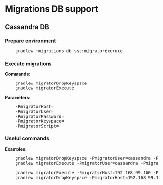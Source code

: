 # Migrations DB support
## Cassandra DB

### Prepare environment
<pre>
    gradlew :migrations-db-sso:migratorExecute
</pre>

### Execute migrations
**Commands:**
<pre>
    gradlew migratorDropKeyspace
    gradlew migratorExecute
</pre>

**Parameters:**
<pre>
    -PmigratorHost=
    -PmigratorUser= 
    -PmigratorPassword= 
    -PmigratorKeyspace=
    -PmigratorScript=
</pre>

### Useful commands 
**Examples:**
<pre>
    gradlew migratorDropKeyspace -PmigratorUser=cassandra -PmigratorPassword=cassandra 
    gradlew migratorExecute -PmigratorUser=cassandra -PmigratorPassword=cassandra -PmigratorScript=db/src/main/resources/scripts/migrations
    
    gradlew migratorExecute -PmigratorHost=192.168.99.100 -PmigratorScript=db/src/main/resources/scripts/migrations
    gradlew migratorDropKeyspace -PmigratorHost=192.168.99.100
</pre>
